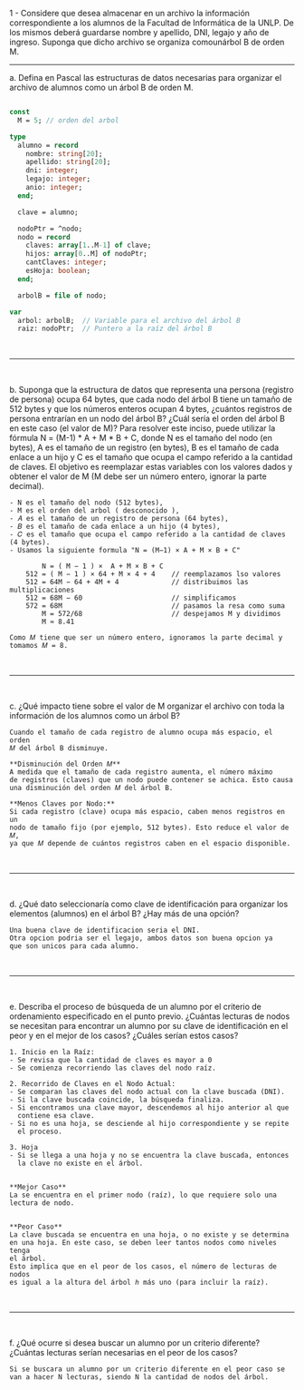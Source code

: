
1 - Considere que desea almacenar en un archivo la información correspondiente a los
alumnos de la Facultad de Informática de la UNLP. De los mismos deberá guardarse
nombre y apellido, DNI, legajo y año de ingreso. Suponga que dicho archivo se organiza
comounárbol B de orden M.  

---

a. Defina en Pascal las estructuras de datos necesarias para organizar el archivo de
alumnos como un árbol B de orden M.

```pascal

const 
  M = 5; // orden del arbol

type 
  alumno = record
    nombre: string[20];
    apellido: string[20];
    dni: integer;
    legajo: integer;
    anio: integer;
  end;

  clave = alumno;

  nodoPtr = ^nodo;
  nodo = record
    claves: array[1..M-1] of clave;
    hijos: array[0..M] of nodoPtr;
    cantClaves: integer;
    esHoja: boolean;
  end;

  arbolB = file of nodo;

var
  arbol: arbolB;  // Variable para el archivo del árbol B
  raiz: nodoPtr;  // Puntero a la raíz del árbol B
```


<br>

---

<br>


b. Suponga que la estructura de datos que representa una persona (registro de
persona) ocupa 64 bytes, que cada nodo del árbol B tiene un tamaño de 512
bytes y que los números enteros ocupan 4 bytes, ¿cuántos registros de persona
entrarían en un nodo del árbol B? ¿Cuál sería el orden del árbol B en este caso (el
valor de M)? Para resolver este inciso, puede utilizar la fórmula N = (M-1) * A + M *
B + C, donde N es el tamaño del nodo (en bytes), A es el tamaño de un registro
(en bytes), B es el tamaño de cada enlace a un hijo y C es el tamaño que ocupa
el campo referido a la cantidad de claves. El objetivo es reemplazar estas
variables con los valores dados y obtener el valor de M (M debe ser un número
entero, ignorar la parte decimal).

    - N es el tamaño del nodo (512 bytes),
    - M es el orden del arbol ( desconocido ),
    - 𝐴 es el tamaño de un registro de persona (64 bytes),
    - 𝐵 es el tamaño de cada enlace a un hijo (4 bytes),
    - 𝐶 es el tamaño que ocupa el campo referido a la cantidad de claves (4 bytes).
    - Usamos la siguiente formula "N = (M−1) × A + M × B + C"

            N = ( M − 1 ) ×  A + M × B + C
        512 = ( M − 1 ) × 64 + M × 4 + 4    // reemplazamos lso valores
        512 = 64M − 64 + 4M + 4             // distribuimos las multiplicaciones
        512 = 68M − 60                      // simplificamos
        572 = 68M                           // pasamos la resa como suma
            M = 572/68                      // despejamos M y dividimos
            M ≈ 8.41

    Como 𝑀 tiene que ser un número entero, ignoramos la parte decimal y tomamos 𝑀 = 8.


<br>

---

<br>


c. ¿Qué impacto tiene sobre el valor de M organizar el archivo con toda la
información de los alumnos como un árbol B?

    Cuando el tamaño de cada registro de alumno ocupa más espacio, el orden 
    𝑀 del árbol B disminuye. 

    **Disminución del Orden 𝑀**
    A medida que el tamaño de cada registro aumenta, el número máximo 
    de registros (claves) que un nodo puede contener se achica. Esto causa 
    una disminución del orden 𝑀 del árbol B.

    **Menos Claves por Nodo:**
    Si cada registro (clave) ocupa más espacio, caben menos registros en un 
    nodo de tamaño fijo (por ejemplo, 512 bytes). Esto reduce el valor de 𝑀, 
    ya que 𝑀 depende de cuántos registros caben en el espacio disponible.

<br>

---

<br>


d. ¿Qué dato seleccionaría como clave de identificación para organizar los
elementos (alumnos) en el árbol B? ¿Hay más de una opción?

    Una buena clave de identificacion seria el DNI.
    Otra opcion podria ser el legajo, ambos datos son buena opcion ya
    que son unicos para cada alumno. 
    
<br>

---

<br>


e. Describa el proceso de búsqueda de un alumno por el criterio de ordenamiento
especificado en el punto previo. ¿Cuántas lecturas de nodos se necesitan para
encontrar un alumno por su clave de identificación en el peor y en el mejor de
los casos? ¿Cuáles serían estos casos?


    1. Inicio en la Raíz:
    - Se revisa que la cantidad de claves es mayor a 0
    - Se comienza recorriendo las claves del nodo raíz.
    
    2. Recorrido de Claves en el Nodo Actual:
    - Se comparan las claves del nodo actual con la clave buscada (DNI).
    - Si la clave buscada coincide, la búsqueda finaliza.
    - Si encontramos una clave mayor, descendemos al hijo anterior al que 
      contiene esa clave.
    - Si no es una hoja, se desciende al hijo correspondiente y se repite 
      el proceso.

    3. Hoja
    - Si se llega a una hoja y no se encuentra la clave buscada, entonces
      la clave no existe en el árbol.


    **Mejor Caso**
    La se encuentra en el primer nodo (raíz), lo que requiere solo una 
    lectura de nodo.


    **Peor Caso**
    La clave buscada se encuentra en una hoja, o no existe y se determina 
    en una hoja. En este caso, se deben leer tantos nodos como niveles tenga 
    el árbol.
    Esto implica que en el peor de los casos, el número de lecturas de nodos 
    es igual a la altura del árbol ℎ más uno (para incluir la raíz).


<br>

---

<br>


f. ¿Qué ocurre si desea buscar un alumno por un criterio diferente? ¿Cuántas
lecturas serían necesarias en el peor de los casos?

    Si se buscara un alumno por un criterio diferente en el peor caso se van a hacer N lecturas, siendo N la cantidad de nodos del árbol.